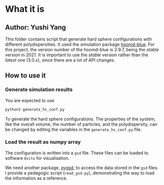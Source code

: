 # What it is
## Author: Yushi Yang

This folder contains script that generate hard sphere configurations with different polydispersities.
It used the simulation package [hoomd-blue](https://hoomd-blue.readthedocs.io/en/stable/package-hpmc.html).
For this project, the version number of the hoomd-blue is 2.9.7, being the *stable* version in 2021.
It is important to use the *stable* version rather than the *latest* one (3.0.x), since there are a lot of API changes.


## How to use it

### Generate simulation results

You are expected to use

```sh
python3 generate_hs_conf.py
```

To generate the hard sphere configurations.
The properties of the system, like the overall volume, the number of particles, and the polydispersity, can be changed by editing the variables in the `generate_hs_conf.py` file.

### Load the result as numpy array

The configuration is written into a `gsd` file. These files can be loaded to software `Ovito` for visualisation.

We need another package, [pygsd](https://gsd.readthedocs.io/en/stable/python-module-gsd.pygsd.html), to access the data stored in the `gsd` files. I provide a pedagogic script (`read_gsd.py`), demonstrating the way to load the information as a reference.
